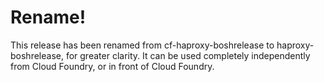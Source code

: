 # Rename!

This release has been renamed from cf-haproxy-boshrelease to haproxy-boshrelease,
for greater clarity. It can be used completely independently from Cloud Foundry,
or in front of Cloud Foundry.
